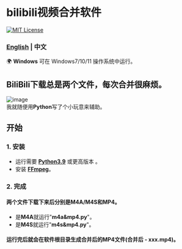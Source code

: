 # bilibili视频合并软件
[![MIT License](https://img.shields.io/badge/license-MIT-blue.svg?style=flat)](http://choosealicense.com/licenses/mit/)

### [English](README.md)  | 中文

🌍 **Windows** 可在 Windows7/10/11 操作系统中运行。

## BiliBili下载总是两个文件，每次合并很麻烦。
![image](https://github.com/YF-Eternal/bilibili-video-merge/assets/97782472/ae8f89d7-86ea-490d-b8ab-c44f30d289c6)  
我就随便用**Python**写了个小玩意来辅助。

## 开始
### 1. 安装
* 运行需要 **[Python3.9](https://python.org/downloads/)** 或更高版本 。
* 安装 **[FFmpeg](https://ffmpeg.org/download.html#get-packages)**。

### 2. 完成
#### 两个文件下载下来后分别是M4A/M4S和MP4。
* 是**M4A**就运行"**m4a&mp4.py**"。
* 是**M4S**就运行"**m4s&mp4.py**"。
#### 运行完后就会在软件根目录生成合并后的MP4文件(合并后 - xxx.mp4)。
